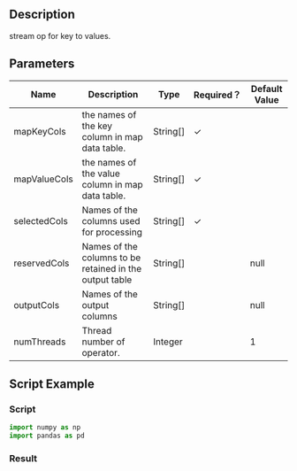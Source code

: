## Description
stream op for key to values.

## Parameters
| Name | Description | Type | Required？ | Default Value |
| --- | --- | --- | --- | --- |
| mapKeyCols | the names of the key column in map data table. | String[] | ✓ |  |
| mapValueCols | the names of the value column in map data table. | String[] | ✓ |  |
| selectedCols | Names of the columns used for processing | String[] | ✓ |  |
| reservedCols | Names of the columns to be retained in the output table | String[] |  | null |
| outputCols | Names of the output columns | String[] |  | null |
| numThreads | Thread number of operator. | Integer |  | 1 |

## Script Example
### Script
```python
import numpy as np
import pandas as pd
```
### Result


